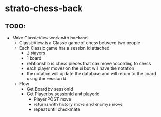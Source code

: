 # strato-chess-back

## TODO:
- Make ClassicView work with backend
    - ClassicView is a Classic game of chess between two people
    - Each Classic game has a session id attached
        - 2 players
        - 1 board
        - relationship is chess pieces that can move according to chess
        - each player moves on the ui but will have the notation
        - the notation will update the database and will return to the board using the session id
    - Flow
        - Get Board by sessionId
        - Get Player by sessionId and playerId
            - Player POST move
            - returns with history move and enemys move
            - repeat until checkmate
